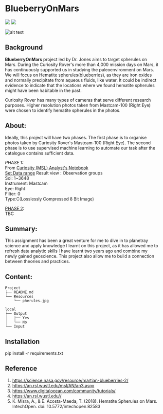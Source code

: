 # BlueberryOnMars


![](https://img.shields.io/badge/numpy-1.21.5-informational?style=plastic&logo=appveyor)
![](https://img.shields.io/badge/pandas-1.3.5-informational?style=plastic&logo=appveyor)


![alt text](https://github.com/LynHJ/BlueberryOnMars/Resources/spherules.jpg)

## Background

**BlueberryOnMars** project led by Dr. Jones aims to target spherules on Mars. During the Curiosity Rover's more than 4,000 mission days on Mars, it has continuously supported us in studying the paleoenvironment on Mars. We will focus on Hematite spherules(blueberries), as they are iron oxides and normally precipitate from aqueous fluids, like water. It could be indirect evidence to indicate that the locations where we found hematite spherules might have been habitable in the past.

Curiosity Rover has many types of cameras that serve different research purposes. Higher resolution photos taken from Mastcam-100 (Right Eye) were chosen to identify hematite spherules in the photos.


## About:  

Ideally, this project will have two phases. The first phase is to organise photos taken by Curiosity Rover's  Mastcam-100 (Right Eye). The second phase is to use supervised machine learning to automate our task after the catalogue contains sufficient data. 


*PHASE 1:*<br />
From [Curiosity (MSL) Analyst's Notebook](https://an.rsl.wustl.edu/msl/AN/an3.aspx)<br />
<ins>Set Data range</ins>
Result view : Observation groups<br />
Sol: 1~3648<br />
Instrument: Mastcam<br />
Eye: Right<br />
Filter: 0<br />
Type:C(Losslessly Compressed 8 Bit Image)<br />

<u>PHASE 2</u>:<br />
TBC

   
## Summary:

This assignment has been a great venture for me to dive in to planetray science and apply knowledge I learnt on this project, as it has allowed me to refresh data analytic skills I have learnt two years ago and combine my newly gained geoscience. This project also allow me to build a connection between theories and practices.



## Content:
```
Project  
├── README.md
└── Resources
    └── pherules.jpg 

local 
├── Output
│   ├── Yes
│   └── No
└── Input
``` 

## Installation

pip install -r requirements.txt


## Reference

1. https://science.nasa.gov/resource/martian-blueberries-2/ 
2. https://an.rsl.wustl.edu/msl/AN/an3.aspx
3. https://www.digitalocean.com/community/tutorials/
4. https://an.rsl.wustl.edu// 
5. K. Misra, A., & E. Acosta-Maeda, T. (2018). Hematite Spherules on Mars. IntechOpen. doi: 10.5772/intechopen.82583 











